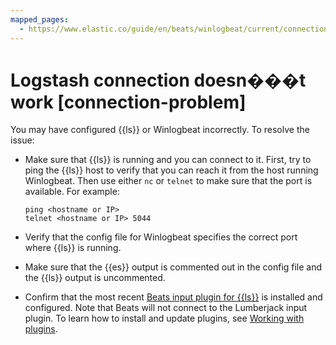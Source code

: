 ```yaml
---
mapped_pages:
  - https://www.elastic.co/guide/en/beats/winlogbeat/current/connection-problem.html
---
```


# Logstash connection doesn���t work [connection-problem]

You may have configured {{ls}} or Winlogbeat incorrectly. To resolve the issue:

* Make sure that {{ls}} is running and you can connect to it. First, try to ping the {{ls}} host to verify that you can reach it from the host running Winlogbeat. Then use either `nc` or `telnet` to make sure that the port is available. For example:

    ```shell
    ping <hostname or IP>
    telnet <hostname or IP> 5044
    ```

* Verify that the config file for Winlogbeat specifies the correct port where {{ls}} is running.
* Make sure that the {{es}} output is commented out in the config file and the {{ls}} output is uncommented.
* Confirm that the most recent [Beats input plugin for {{ls}}](logstash-docs-md://lsr/plugins-inputs-beats.md) is installed and configured. Note that Beats will not connect to the Lumberjack input plugin. To learn how to install and update plugins, see [Working with plugins](logstash://reference/working-with-plugins.md).


